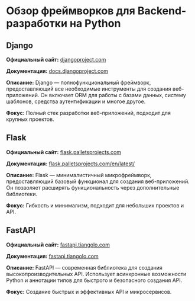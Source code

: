# Обзор фреймворков для Backend-разработки на Python

## Django

**Официальный сайт:** [djangoproject.com](https://www.djangoproject.com/)

**Документация:** [docs.djangoproject.com](https://docs.djangoproject.com/en/stable/)

**Описание:**
Django — полнофункциональный фреймворк, предоставляющий все необходимые инструменты для создания веб-приложений. Он включает ORM для работы с базами данных, систему шаблонов, средства аутентификации и многое другое.

**Фокус:** Полный стек разработки веб-приложений, подходит для крупных проектов.

## Flask

**Официальный сайт:** [flask.palletsprojects.com](https://flask.palletsprojects.com/)

**Документация:** [flask.palletsprojects.com/en/latest/](https://flask.palletsprojects.com/en/latest/)

**Описание:**
Flask — минималистичный микрофреймворк, предоставляющий базовый функционал для создания веб-приложений. Он позволяет расширять функциональность через дополнительные библиотеки.

**Фокус:** Гибкость и минимализм, подходит для небольших проектов и API.

## FastAPI

**Официальный сайт:** [fastapi.tiangolo.com](https://fastapi.tiangolo.com/)

**Документация:** [fastapi.tiangolo.com](https://fastapi.tiangolo.com/)

**Описание:**
FastAPI — современная библиотека для создания высокопроизводительных API. Использует асинхронные возможности Python и аннотации типов для быстрого и безопасного создания API.

**Фокус:** Создание быстрых и эффективных API и микросервисов.